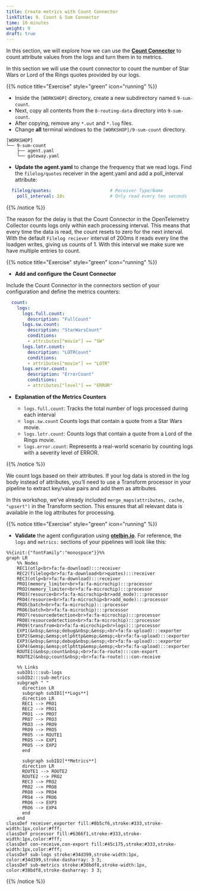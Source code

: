 ```yaml
---
title: Create metrics with Count Connector
linkTitle: 9. Count & Sum Connector
time: 10 minutes
weight: 9
draft: true
---
```


In this section, we will explore how we can use the [**Count Connector**](https://github.com/open-telemetry/opentelemetry-collector-contrib/tree/main/connector/countconnector) to count attribute values from the logs and turn them in to metrics.

In this section we will use the count connector to count the number of Star Wars or Lord of the Rings quotes provided by our logs.

{{% notice title="Exercise" style="green" icon="running" %}}

- Inside the `[WORKSHOP]` directory, create a new subdirectory named `9-sum-count`.
- Next, copy all contents from the `8-routing-data` directory into `9-sum-count`.
- After copying, remove any `*.out` and `*.log` files.
- Change **all** terminal windows to the `[WORKSHOP]/9-sum-count` directory.

```text { title="Updated Directory Structure" }
[WORKSHOP]
└── 9-sum-count
    ├── agent.yaml
    └── gateway.yaml
```

- **Update the agent.yaml** to change the frequency that we read logs.
Find the `filelog/quotes` receiver in the agent.yaml and add a poll_interval attribute:

```yaml
  filelog/quotes:                      # Receiver Type/Name
    poll_interval: 10s                 # Only read every ten seconds 
```
  
{{% /notice %}}

The reason for the delay is that the Count Connector in the OpenTelemetry Collector counts logs only within each processing interval. This means that every time the data is read, the count resets to zero for the next interval. With the default `Filelog reciever` interval of 200ms it reads every line the loadgen writes, giving us counts of 1. With this interval we make sure we have multiple entries to count.

{{% notice title="Exercise" style="green" icon="running" %}}

- **Add and configure the Count Connector**

Include the Count Connector in the connectors section of your configuration and define the metrics counters:

```yaml
  count:
    logs:
      logs.full.count:
        description: "FullCount"
      logs.sw.count:
        description: "StarWarsCount"
        conditions:
        - attributes["movie"] == "SW"
      logs.lotr.count:
        description: "LOTRCount"
        conditions:
        - attributes["movie"] == "LOTR"
      logs.error.count:
        description: "ErrorCount"
        conditions:
        - attributes["level"] == "ERROR"
```

- **Explanation of the Metrics Counters**

  - `logs.full.count`: Tracks the total number of logs processed during each interval
  - `logs.sw.count` Counts logs that contain a quote from a Star Wars movie.
  - `logs.lotr.count`: Counts logs that contain a quote from a Lord of the Rings movie.
  - `logs.error.count`: Represents a real-world scenario by counting logs with a severity level of ERROR.

{{% /notice %}}

We count logs based on their attributes. If your log data is stored in the log body instead of attributes, you’ll need to use a Transform processor in your pipeline to extract key/value pairs and add them as attributes.

In this workshop, we’ve already included `merge_maps(attributes, cache, "upsert")` in the Transform section. This ensures that all relevant data is available in the log attributes for processing.

{{% notice title="Exercise" style="green" icon="running" %}}

- **Validate** the agent configuration using **[otelbin.io](https://www.otelbin.io/)**. For reference, the `logs` and `metrics:` sections of your pipelines will look like this:

```mermaid
%%{init:{"fontFamily":"monospace"}}%%
graph LR
    %% Nodes
    REC1(otlp<br>fa:fa-download):::receiver
    REC2(filelog<br>fa:fa-download<br>quotes):::receiver
    REC3(otlp<br>fa:fa-download):::receiver
    PRO1(memory_limiter<br>fa:fa-microchip):::processor
    PRO2(memory_limiter<br>fa:fa-microchip):::processor
    PRO3(resource<br>fa:fa-microchip<br>add_mode):::processor
    PRO4(resource<br>fa:fa-microchip<br>add_mode):::processor
    PRO5(batch<br>fa:fa-microchip):::processor
    PRO6(batch<br>fa:fa-microchip):::processor
    PRO7(resourcedetection<br>fa:fa-microchip):::processor
    PRO8(resourcedetection<br>fa:fa-microchip):::processor
    PRO9(transfrom<br>fa:fa-microchip<br>logs):::processor
    EXP1(&nbsp;&ensp;debug&nbsp;&ensp;<br>fa:fa-upload):::exporter
    EXP2(&emsp;&emsp;otlphttp&emsp;&emsp;<br>fa:fa-upload):::exporter
    EXP3(&nbsp;&ensp;debug&nbsp;&ensp;<br>fa:fa-upload):::exporter
    EXP4(&emsp;&emsp;otlphttp&emsp;&emsp;<br>fa:fa-upload):::exporter
    ROUTE1(&nbsp;count&nbsp;<br>fa:fa-route):::con-export
    ROUTE2(&nbsp;count&nbsp;<br>fa:fa-route):::con-receive

    %% Links
    subID1:::sub-logs
    subID2:::sub-metrics
    subgraph " " 
      direction LR
      subgraph subID1[**Logs**]
      direction LR
      REC1 --> PRO1
      REC2 --> PRO1
      PRO1 --> PRO7
      PRO7 --> PRO3
      PRO3 --> PRO9
      PRO9 --> PRO5
      PRO5 --> ROUTE1
      PRO5 --> EXP1
      PRO5 --> EXP2
      end
      
      subgraph subID2[**Metrics**]
      direction LR
      ROUTE1 --> ROUTE2       
      ROUTE2 --> PRO2
      REC3 --> PRO2
      PRO2 --> PRO8
      PRO8 --> PRO4
      PRO4 --> PRO6
      PRO6 --> EXP3
      PRO6 --> EXP4
      end
    end
classDef receiver,exporter fill:#8b5cf6,stroke:#333,stroke-width:1px,color:#fff;
classDef processor fill:#6366f1,stroke:#333,stroke-width:1px,color:#fff;
classDef con-receive,con-export fill:#45c175,stroke:#333,stroke-width:1px,color:#fff;
classDef sub-logs stroke:#34d399,stroke-width:1px, color:#34d399,stroke-dasharray: 3 3;
classDef sub-metrics stroke:#38bdf8,stroke-width:1px, color:#38bdf8,stroke-dasharray: 3 3;
```

{{% /notice %}}
